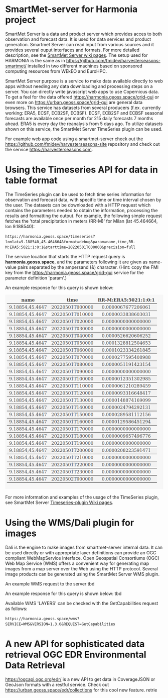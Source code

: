 # SmartMet-server for Harmonia project 

SmartMet Server is a data and product server which provides acces to both observation and forecast data. It is used for data services and product generation. Smartmet Server can read input from various sources and it provides several ouput interfaces and formats. For more detailed description, see the [SmartMet Server wiki pages](https://github.com/fmidev/smartmet-server/wiki). The setup used for HARMONIA is the same as in https://github.com/fmidev/harvesterseasons-smartmet/ installed in two different machines based on sponsored computing resources from WEkEO and EuroHPC.

SmartMet Server purpose is a service to make data available directly to web apps without needing any data downloading and processing steps on a server. You can directly write javascript web apps to use Copernicus data. To get a feel for the data offered https://harmonia.geoss.space/grid-gui or even more on https://urban.geoss.space/grid-gui are general data browsers. This service has datasets from several producers (f.ex. currently working: ERA5, ECSF, ECB2SF, ECBSF). ECSF, ECB2SF and ECBSF seasonal forecasts are available once per month for 215 daily forecasts 7 months ahead. ERA5 is every day the reanalysis from 5 days ago. To utilize datasets shown on this service, the SmartMet Server TimeSeries plugin can be used.

For example web app code using a smartmet-server check out the https://github.com/fmidev/harvesterseasons-site repository and check out the service https://harvesterseasons.com.

# Using the Timeseries API for data in table format

The TimeSeries plugin can be used to fetch time series information for observation and forecast data, with specific time or time interval chosen by the user. The datasets can be downloaded with a HTTP request which contains the parameters needed to obtain the information, processing the results and formatting the output.
For example, the following simple request fetches the 'total precipitation in meters (RR-M)' for Milan (lat 45.464664, lon 9.188540):

`https://harmonia.geoss.space/timeseries?lonlat=9.188540,45.464664&format=debug&param=name,time,RR-M:ERA5:5021:1:0:1&starttime=20220501T000000&precision=full`

The service location that starts the HTTP request query is **harmonia.geoss.space**, and the parameters following it are given as name-value pairs separated by the ampersand (&) character. (Hint: copy the FMI key from the https://harmonia.geoss.space/grid-gui service for the parameter definition 'param'.)

An example response for this query is shown below: 

![timeseries output](https://github.com/fmidev/harmonia-smartmet/blob/main/example_timeseries_RR-M.png)

For more information and examples of the usage of the TimeSeries plugin, see SmartMet Server [Timeseries-plugin Wiki pages](https://github.com/fmidev/smartmet-plugin-timeseries/wiki). 

# Using the WMS/Dali plugin for images

Dali is the engine to make images from smartmet-server internal data. It can be used directly or with appropriate layer definitions can provide an OGC compliant WebMapService interface. Open Geospatial Consortiums (OGC) Web Map Service (WMS) offers a convenient way for generating map images from a map server over the Web using the HTTP protocol. Several image products can be generated using the SmartMet Server WMS plugin. 

An example WMS request to the server tbd

An example response for this query is shown below: tbd 

Available WMS 'LAYERS' can be checked with the GetCapabilities request as follows: 

`https://harmonia.geoss.space/wms?SERVICE=WMS&VERSION=1.3.0&REQUEST=GetCapabilities`

# A new API for sophisticated data retrieval OGC EDR Environmental Data Retrieval
https://ogcapi.ogc.org/edr/ is a new API to get data in CoverageJSON or GeoJson formats with a restful service. Check out https://urban.geoss.space/edr/collections for this cool new feature.
retrie
